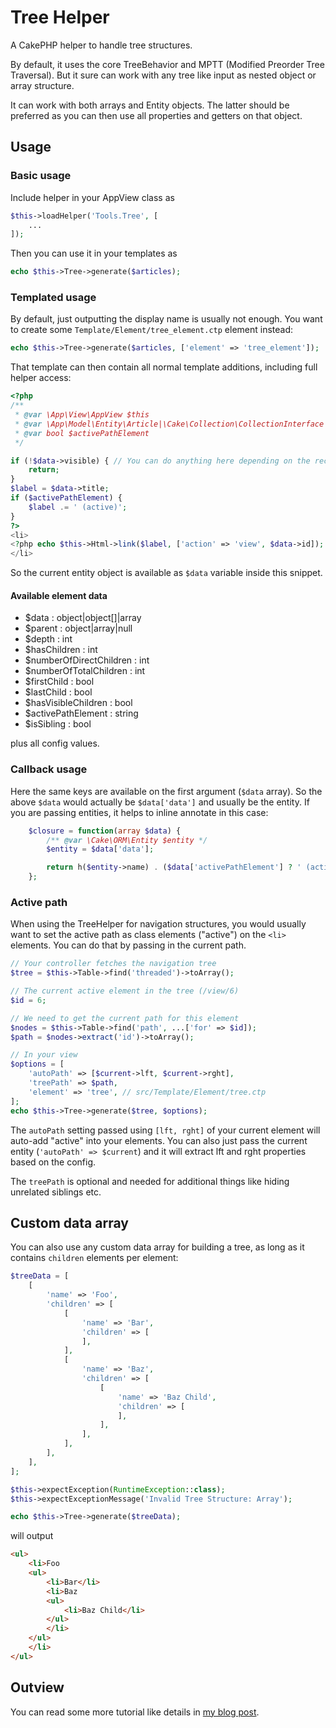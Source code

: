 # Tree Helper

A CakePHP helper to handle tree structures.

By default, it uses the core TreeBehavior and MPTT (Modified Preorder Tree Traversal).
But it sure can work with any tree like input as nested object or array structure.

It can work with both arrays and Entity objects. The latter should be preferred as you can
then use all properties and getters on that object.

## Usage

### Basic usage
Include helper in your AppView class as
```php
$this->loadHelper('Tools.Tree', [
    ...
]);
```

Then you can use it in your templates as
```php
echo $this->Tree->generate($articles);
```

### Templated usage
By default, just outputting the display name is usually not enough.
You want to create some `Template/Element/tree_element.ctp` element instead:

```php
echo $this->Tree->generate($articles, ['element' => 'tree_element']);
```

That template can then contain all normal template additions, including full helper access:

```php
<?php
/**
 * @var \App\View\AppView $this
 * @var \App\Model\Entity\Article|\Cake\Collection\CollectionInterface $data
 * @var bool $activePathElement
 */

if (!$data->visible) { // You can do anything here depending on the record content
    return;
}
$label = $data->title;
if ($activePathElement) {
    $label .= ' (active)';
}
?>
<li>
<?php echo $this->Html->link($label, ['action' => 'view', $data->id]); ?>
</li>
```

So the current entity object is available as `$data` variable inside this snippet.

#### Available element data

- $data : object|object[]|array
- $parent : object|array|null
- $depth : int
- $hasChildren : int
- $numberOfDirectChildren : int
- $numberOfTotalChildren : int
- $firstChild : bool
- $lastChild : bool
- $hasVisibleChildren : bool
- $activePathElement : string
- $isSibling : bool

plus all config values.

### Callback usage

Here the same keys are available on the first argument (`$data` array). So the above `$data` would actually be
`$data['data']` and usually be the entity.
If you are passing entities, it helps to inline annotate in this case:
```php
    $closure = function(array $data) {
        /** @var \Cake\ORM\Entity $entity */
        $entity = $data['data'];

        return h($entity->name) . ($data['activePathElement'] ? ' (active)' : '');
    };
```

### Active path
When using the TreeHelper for navigation structures, you would usually want to set the active path as class elements ("active")
on the `<li>` elements.
You can do that by passing in the current path.
```php
// Your controller fetches the navigation tree
$tree = $this->Table->find('threaded')->toArray();

// The current active element in the tree (/view/6)
$id = 6;

// We need to get the current path for this element
$nodes = $this->Table->find('path', ...['for' => $id]);
$path = $nodes->extract('id')->toArray();

// In your view
$options = [
    'autoPath' => [$current->lft, $current->rght],
    'treePath' => $path,
    'element' => 'tree', // src/Template/Element/tree.ctp
];
echo $this->Tree->generate($tree, $options);
```
The `autoPath` setting passed using `[lft, rght]` of your current element will auto-add "active" into your elements.
You can also just pass the current entity (`'autoPath' => $current`) and it will extract lft and rght properties based on the config.

The `treePath` is optional and needed for additional things like hiding unrelated siblings etc.

## Custom data array

You can also use any custom data array for building a tree, as long as it contains `children` elements per element:

```php
$treeData = [
    [
        'name' => 'Foo',
        'children' => [
            [
                'name' => 'Bar',
                'children' => [
                ],
            ],
            [
                'name' => 'Baz',
                'children' => [
                    [
                        'name' => 'Baz Child',
                        'children' => [
                        ],
                    ],
                ],
            ],
        ],
    ],
];

$this->expectException(RuntimeException::class);
$this->expectExceptionMessage('Invalid Tree Structure: Array');

echo $this->Tree->generate($treeData);
```
will output
```html
<ul>
	<li>Foo
	<ul>
		<li>Bar</li>
		<li>Baz
		<ul>
			<li>Baz Child</li>
		</ul>
		</li>
	</ul>
	</li>
</ul>
```

## Outview

You can read some more tutorial like details in [my blog post](https://www.dereuromark.de/2013/02/17/cakephp-and-tree-structures/).
